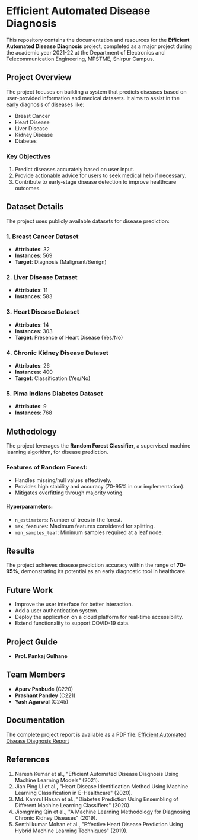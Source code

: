# Efficient Automated Disease Diagnosis

This repository contains the documentation and resources for the **Efficient Automated Disease Diagnosis** project, completed as a major project during the academic year 2021-22 at the Department of Electronics and Telecommunication Engineering, MPSTME, Shirpur Campus.

## Project Overview
The project focuses on building a system that predicts diseases based on user-provided information and medical datasets. It aims to assist in the early diagnosis of diseases like:

- Breast Cancer
- Heart Disease
- Liver Disease
- Kidney Disease
- Diabetes

### Key Objectives
1. Predict diseases accurately based on user input.
2. Provide actionable advice for users to seek medical help if necessary.
3. Contribute to early-stage disease detection to improve healthcare outcomes.

## Dataset Details
The project uses publicly available datasets for disease prediction:

### 1. Breast Cancer Dataset
- **Attributes**: 32
- **Instances**: 569
- **Target**: Diagnosis (Malignant/Benign)

### 2. Liver Disease Dataset
- **Attributes**: 11
- **Instances**: 583

### 3. Heart Disease Dataset
- **Attributes**: 14
- **Instances**: 303
- **Target**: Presence of Heart Disease (Yes/No)

### 4. Chronic Kidney Disease Dataset
- **Attributes**: 26
- **Instances**: 400
- **Target**: Classification (Yes/No)

### 5. Pima Indians Diabetes Dataset
- **Attributes**: 9
- **Instances**: 768

## Methodology
The project leverages the **Random Forest Classifier**, a supervised machine learning algorithm, for disease prediction.

### Features of Random Forest:
- Handles missing/null values effectively.
- Provides high stability and accuracy (70-95% in our implementation).
- Mitigates overfitting through majority voting.

#### Hyperparameters:
- `n_estimators`: Number of trees in the forest.
- `max_features`: Maximum features considered for splitting.
- `min_samples_leaf`: Minimum samples required at a leaf node.

## Results
The project achieves disease prediction accuracy within the range of **70-95%**, demonstrating its potential as an early diagnostic tool in healthcare.

## Future Work
- Improve the user interface for better interaction.
- Add a user authentication system.
- Deploy the application on a cloud platform for real-time accessibility.
- Extend functionality to support COVID-19 data.

## Project Guide
- **Prof. Pankaj Gulhane**

## Team Members
- **Apurv Panbude** (C220)
- **Prashant Pandey** (C221)
- **Yash Agarwal** (C245)

## Documentation
The complete project report is available as a PDF file: [Efficient Automated Disease Diagnosis Report](./project_report.pdf)

## References
1. Naresh Kumar et al., "Efficient Automated Disease Diagnosis Using Machine Learning Models" (2021).
2. Jian Ping LI et al., "Heart Disease Identification Method Using Machine Learning Classification in E-Healthcare" (2020).
3. Md. Kamrul Hasan et al., "Diabetes Prediction Using Ensembling of Different Machine Learning Classifiers" (2020).
4. Jiomgming Qin et al., "A Machine Learning Methodology for Diagnosing Chronic Kidney Diseases" (2019).
5. Senthilkumar Mohan et al., "Effective Heart Disease Prediction Using Hybrid Machine Learning Techniques" (2019).
